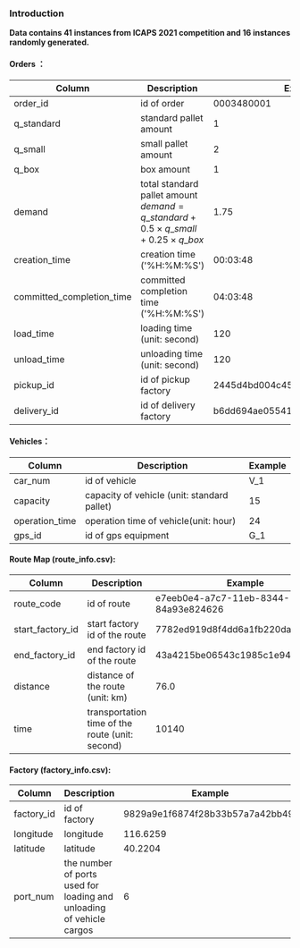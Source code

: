 ### Introduction

**Data contains 41 instances from ICAPS 2021 competition and 16 instances randomly generated.**

#### Orders ：

| Column                    | Description                                                  | Example                          |
| ------------------------- | ------------------------------------------------------------ | -------------------------------- |
| order_id                  | id of order                                                  | 0003480001                       |
| q_standard                | standard pallet amount                                       | 1                                |
| q_small                   | small pallet amount                                          | 2                                |
| q_box                     | box amount                                                   | 1                                |
| demand                    | total standard pallet amount $demand = q\_standard + 0.5 \times q\_small + 0.25 \times q\_box$ | 1.75                             |
| creation_time             | creation time ('%H:%M:%S')                                   | 00:03:48                         |
| committed_completion_time | committed completion time ('%H:%M:%S')                       | 04:03:48                         |
| load_time                 | loading time (unit: second)                                  | 120                              |
| unload_time               | unloading time (unit: second)                                | 120                              |
| pickup_id                 | id of pickup factory                                         | 2445d4bd004c457d95957d6ecf77f759 |
| delivery_id               | id of delivery factory                                       | b6dd694ae05541dba369a2a759d2c2b9 |

#### Vehicles：

| Column         | Description                                                 | Example |
| -------------- | ----------------------------------------------------------- | ------- |
| car_num        | id of vehicle                                               | V_1     |
| capacity       | capacity of vehicle (unit: standard pallet) | 15      |
| operation_time | operation time of vehicle(unit: hour)       | 24      |
| gps_id         | id of gps equipment                                         | G_1     |

#### Route Map (route_info.csv):

| Column           | Description                                     | Example                              |
| ---------------- | ----------------------------------------------- | ------------------------------------ |
| route_code       | id of route                                     | e7eeb0e4-a7c7-11eb-8344-84a93e824626 |
| start_factory_id | start factory id of the route                   | 7782ed919d8f4dd6a1fb220dacd73445     |
| end_factory_id   | end factory id of the route                     | 43a4215be06543c1985c1e9460dec52d     |
| distance         | distance of the route (unit: km)                | 76.0                                 |
| time             | transportation time of the route (unit: second) | 10140                                |

#### Factory (factory_info.csv):

| Column     | Description                                                  | Example                          |
| ---------- | ------------------------------------------------------------ | -------------------------------- |
| factory_id | id of factory                                                | 9829a9e1f6874f28b33b57a7a42bb49f |
| longitude  | longitude                                                    | 116.6259                         |
| latitude   | latitude                                                     | 40.2204                          |
| port_num   | the number of ports used for loading and unloading of vehicle cargos  | 6                                |

